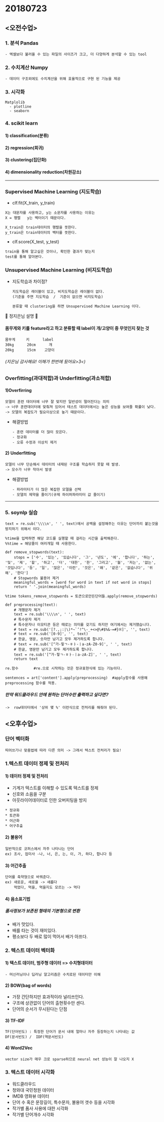 # 20180723

## <오전수업>

### 1. 분석 Pandas

```
- 엑셀보다 불러올 수 있는 파일의 사이즈가 크고, 더 다양하게 분석할 수 있는 tool
```



### 2. 수치계산 Numpy

```
- 데이터 구조외에도 수치계산을 위해 효율적으로 구현 된 기능을 제공
```



### 3. 시각화

```
Matplolib
  - plotline
  - seaborn
```



### 4. scikit learn

#### 1) classification(분류)

#### 2) regression(회귀)

#### 3) clustering(집단화) 

#### 4) dimensionality reduction(차원감소)



-----

### Supervised Machine Learning (지도학습)

* clf.fit(X_train, y_train)

```
X는 대문자를 사용하고, y는 소문자를 사용하는 이유는 
X = 행렬   y는 벡터이기 때문이다.
```
```
X_train은 train데이터의 행렬을 뜻한다.
y_train은 train데이터의 벡터를 뜻한다.
```



* clf.score(X_test, y_test)

```
train을 통해 알고싶은 것이나, 확인한 결과가 맞는지
test를 통해 알아본다.
```





### Unsupervised Machine Learning (비지도학습)

* 지도학습과 차이점?

  ```
  지도학습은 레이블이 있고, 비지도학습은 레이블이 없다.
  (기준을 주면 지도학습  /  기준이 없으면 비지도학습)
  ```

  ```
  분류할 때 clustering을 하면 Unsupervised Machine Learning 이다.
  ```

​:gift_heart:  정지은님 설명 :gift_heart:

#### 몸무게와 키를 feature라고 하고 분류할 때 label이 개/고양이 중 무엇인지 찾는 것 

```
몸무게     키      label
30kg      20cm      개
20kg      15cm    고양이
```
###### (지은님 감사해요! 이해가 한번에 됬어요>3<)



### Overfitting(과대적합)과 Underfitting(과소적합)

#### 1)Overfirring 

```
모델이 훈련 데이터에 너무 잘 맞지만 일반성이 떨어진다는 의미
-> 너무 훈련데이터에 맞춰져 있어서 테스트 데이터에서는 높은 성능을 보여줄 확률이 낮다.
-> 모델의 복잡도가 필요이상으로 높기 때문이다.
```

* 해결방법

    ```
    - 훈련 데이터를 더 많이 모은다.
    - 정규화
    - 오류 수정과 이상치 제거
    ```


#### 2) Underfitting

```
모델이 너무 단순해서 데이터의 내재된 구조를 학습하지 못할 때 발생.
-> 모수가 너무 작아서 발생
```

* 해결방법
  ```
  - 파라미터가 더 많은 복잡한 모델을 선택
  - 모델의 제약을 줄이기(규제 하이퍼파라미터 값 줄이기)
  ```



-----

### 5. soynlp 실습

```
text = re.sub('\\\\n', ' ', text)에서 공백을 설정해주는 이유는 단어끼리 붙는것을 방지하기 위해서 이다.
```

```
%time을 입력하면 해당 코드를 실행할 때 걸리는 시간을 출력해준다.
%%time = 해당줄이 여러개일 때 사용한다.
```

```
def remove_stopwords(text):
    stops = ['수', '있는', '있습니다', '그', '년도', '에', '합니다', '하는', '및', '제', '할', '하고', '더', '대한', '한', '그리고', '월', '저는', '없는', '것입니다', '등', '일', '많은', '이런', '것은', '왜', '같은', '없습니다', '위해', '한다']
    # Stopwords 불용어 제거
    meaningful_words = [word for word in text if not word in stops]
    return ' '.join(meaningful_words)

%time tokens_remove_stopwords = 토큰으로만든단어들.apply(remove_stopwords)
```

```
def preprocessing(text):
    # 개행문자 제거
    text = re.sub('\\\\n', ' ', text)
    # 특수문자 제거
    # 특수문자나 이모티콘 등은 때로는 의미를 갖기도 하지만 여기에서는 제거했습니다.
    # text = re.sub('[?.,;:|\)*~`’!^\-_+<>@\#$%&-=#}※]', '', text)
    # text = re.sub('[0-9]', '', text)
    # 한글, 영문, 숫자만 남기고 모두 제거하도록 합니다.
    # text = re.sub('[^가-힣ㄱ-ㅎㅏ-ㅣa-zA-Z0-9]', ' ', text)
    # 한글, 영문만 남기고 모두 제거하도록 합니다.
    text = re.sub('[^가-힣ㄱ-ㅎㅏ-ㅣa-zA-Z]', ' ', text)
    return text
```

```
re.함수       #re.으로 시작하는 것은 정규표현식에 있는 기능이다.
```

```
sentences = art['content'].apply(preprocessing)  #apply함수를 사용해 preprocessing 함수를 적용.
```





##### 만약 워드클라우드 안에 원하는 단어수만 출력하고 싶다면:grey_question: 

```
->  row데이터에서 '상위 몇 %' 이런식으로 전처리를 해줘야 된다.
```





##  <오후수업>

###  단어 벡터화

```
띄어쓰기나 맞춤법에 따라 다른 의미 -> 그래서 텍스트 전처리가 필요!
```



### 1.텍스트 데이터 정제 및 전처리

#### 1) 데이터 정제 및 전처리

- 기계가 텍스트를 이해할 수 있도록 텍스트를 정제
- 신호와 소음을 구분
- 아웃라이어데이터로 인한 오버피팅을 방지


```
* 정규화
* 토큰화
* 어근화
* 어구추출
```



#### 2) 불용어

```
일반적으로 코퍼스에서 자주 나타나는 단어
ex) 조사, 접미사 -나, 너, 은, 는, 이, 가, 하다, 합니다 등
```



#### 3) 어간추출

```
단어를 축약형으로 바꿔준다.
ex) 새로운, 새로울 -> 새롭다
    먹었다, 먹을, 먹을지도 모르는 -> 먹다
```



#### 4) 음소표기법

##### 품사정보가 보존된 형태의 기본형으로 변환

* 배가 맛있다.
* 배를 타는 것이 재미있다.
* 평소보다 두 배로 많이 먹어서 배가 아프다.



### 2. 텍스트 데이터 벡터화

#### 1) 텍스트 데이터, 범주형 데이터 => 수치형데이터

```
- 머신러닝이나 딥러닝 알고리즘은 수치로된 데이터만 이해
```



#### 2) BOW(bag of words)

* 가장 간단하지만 효과적이라 널리쓰인다.
* 구조에 상관없이 단어의 출현횟수만 센다.
* 단어의 순서가 무시된다는 단점



#### 3) TF-IDF

``` : 
TF(단어빈도) : 특정한 단어가 문서 내에 얼마나 자주 등장하는지 나타내는 값
DF(문서빈도) /  IDF(역문서빈도)
```



#### 4) Word2Vec

```
vector size가 매우 크로 sparse하므로 neural net 성능이 잘 나오지 X
```



### 3. 텍스트 데이터 시각화

* 워드클라우드
* 청와대 국민청원 데이터
* IMDB 영화뷰 데이터
* 단어 수 혹은 문장길이, 특수문자, 불용어 갯수 등을 시각화
* 작가별 품사 사용에 대한 시각화
* 작가별 단어개수 시각화


